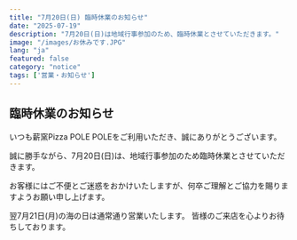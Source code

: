 ```yaml
---
title: "7月20日(日) 臨時休業のお知らせ"
date: "2025-07-19"
description: "7月20日(日)は地域行事参加のため、臨時休業とさせていただきます。"
image: "/images/お休みです.JPG"
lang: "ja"
featured: false
category: "notice"
tags: ['営業・お知らせ']
---
```


## 臨時休業のお知らせ

いつも薪窯Pizza POLE POLEをご利用いただき、誠にありがとうございます。

誠に勝手ながら、7月20日(日)は、地域行事参加のため臨時休業とさせていただきます。

お客様にはご不便とご迷惑をおかけいたしますが、何卒ご理解とご協力を賜りますようお願い申し上げます。

翌7月21日(月)の海の日は通常通り営業いたします。
皆様のご来店を心よりお待ちしております。
